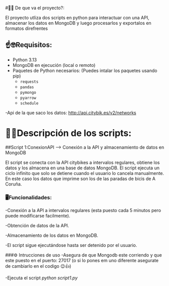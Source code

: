 #📝🤔 De que va el proyecto?:

El proyecto utliza dos scripts en python para interactuar con una API, almacenar los datos en MongoDB y luego procesarlos y exportalos en formatos direfrentes

## ☝🤓Requisitos:
- Python 3.13 
- MongoDB en ejecución (local o remoto)
- Paquetes de Python necesarios: (Puedes intalar los paquetes usando pip)
  - `requests`
  - `pandas`
  - `pymongo`
  - `pyarrow`
  - `schedule`
    
 -Api de la que saco los datos: http://api.citybik.es/v2/networks


# 👨‍💻Descripción de los scripts:
##Script 1:ConexionAPI --> Conexión a la API y almacenamiento de datos en MongoDB

El script se conecta con la API citybikes a intervalos regulares, obtiene los datos y los almacena en una base de datos MongoDB. El script ejecuta un ciclo infinito que solo se detiene cuando el usuario lo cancela manualmente. En este caso los datos que imprime son los de las paradas de bicis de A Coruña.

### 🖥Funcionalidades:
  -Conexión a la API a intervalos regulares (esta puesto cada 5 minutos pero puede modificarse facilmente).
  
  -Obtención de datos de la API.
  
  -Almacenamiento de los datos en MongoDB.
  
  -El script sigue ejecutándose hasta ser detenido por el usuario.

###⚙ Intrucciones de uso
  -Asegura de que Mongodb este corriendo y que este puesto en el puerto: 27017 (o si lo pones em uno diferente asegurate de cambiarlo en el codigo 😉👍)

  -Ejecuta el script *python script1.py*
